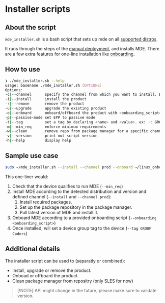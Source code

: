 # Installer scripts

## About the script

`mde_installer.sh` is a bash script that sets up mde on all [supported distros](https://docs.microsoft.com/en-us/windows/security/threat-protection/microsoft-defender-atp/microsoft-defender-atp-linux#system-requirements).

It runs through the steps of the [manual deployment](https://docs.microsoft.com/en-us/windows/security/threat-protection/microsoft-defender-atp/linux-install-manually), and installs MDE.
There are a few extra features for one-line installation like [onboarding](https://docs.microsoft.com/en-us/windows/security/threat-protection/microsoft-defender-atp/linux-install-manually#download-the-onboarding-package).

## How to use

```bash
❯ ./mde_installer.sh --help
usage: basename ./mde_installer.sh [OPTIONS]
Options:
-c|--channel      specify the channel from which you want to install. Default: insiders-fast
-i|--install      install the product
-r|--remove       remove the product
-u|--upgrade      upgrade the existing product
-o|--onboard      onboard/offboard the product with <onboarding_script>
-p|--passive-mode set EPP to passive mode
-t|--tag          set a tag by declaring <name> and <value>. ex: -t GROUP Coders
-m|--min_req      enforce minimum requirements
-w|--clean        remove repo from package manager for a specific channel
-v|--version      print out script version
-h|--help         display help
```

## Sample use case

```bash
sudo ~/mde_installer.sh --install --channel prod --onboard ~/linux_onboarding_script.py --tag GROUP Coders --min_req -y
```

This one-liner would:

1. Check that the device qualifies to run MDE (`--min_req`)
2. Install MDE according to the detected distribution and version and defined channel (`--install` and `--channel prod`):
   1. Install required packages.
   2. Set up the package repository in the package manager.
   3. Pull latest version of MDE and install it.
3. Onboard MDE according to a provided onboarding script (`--onboarding <onboarding_script>`)
4. Once installed, will set a device group tag to the device (`--tag GROUP Coders`)

## Additional details

The installer script can be used to (separatly or combined):

* Install, upgrade or remove the product.
* Onboad or offboard the product.
* Clean package manager from repositry (only SLES for now)

> [!NOTE] API might change in the future, please make sure to validate version.
